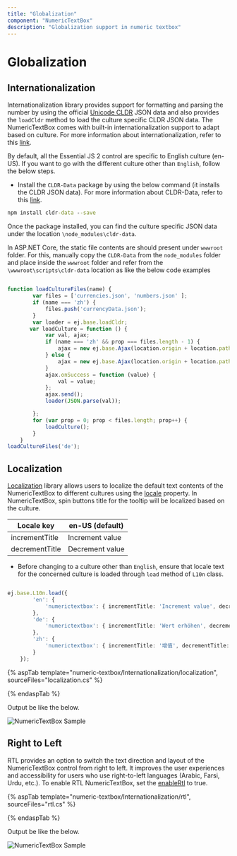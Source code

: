 ```yaml
---
title: "Globalization"
component: "NumericTextBox"
description: "Globalization support in numeric textbox"
---
```


# Globalization

## Internationalization

Internationalization library provides support for formatting and parsing the number by using the
official [Unicode CLDR](http://cldr.unicode.org/) JSON data and also provides the
`loadCldr` method to load the culture specific CLDR JSON data. The NumericTextBox comes with built-in
internationalization support to adapt based on culture. For more information about internationalization,
refer to this [link](../common/internationalization).

By default, all the Essential JS 2  control are specific to English culture (en-US).
If you want to go with the different culture other than `English`, follow the below steps.

* Install the `CLDR-Data` package by using the below command (it installs the CLDR JSON data). For more information about CLDR-Data,
refer to this [link](http://cldr.unicode.org/index/cldr-spec/json).

```cmd
npm install cldr-data --save
```

Once the package installed, you can find the culture
specific JSON data under the location `\node_modules\cldr-data`.

In ASP.NET Core, the static file contents are should present under `wwwroot` folder. For this, manually copy the `CLDR-Data` from the `node_modules` folder and place inside the `wwwroot` folder and refer from the `\wwwroot\scripts\cldr-data` location as like the below code examples

```typescript

function loadCultureFiles(name) {
        var files = ['currencies.json', 'numbers.json' ];
        if (name === 'zh') {
            files.push('currencyData.json');
        }
        var loader = ej.base.loadCldr;
       var loadCulture = function () {
            var val, ajax;
            if (name === 'zh' && prop === files.length - 1) {
                ajax = new ej.base.Ajax(location.origin + location.pathname + '/../../scripts/cldr-data/supplemental/' + files[prop], 'GET', false);
            } else {
                ajax = new ej.base.Ajax(location.origin + location.pathname + '/../../scripts/cldr-data/main/' + name + '/' + files[prop], 'GET', false);
            }
            ajax.onSuccess = function (value) {
                val = value;
            };
            ajax.send();
            loader(JSON.parse(val));

        };
        for (var prop = 0; prop < files.length; prop++) {
            loadCulture();
        }
    }
loadCultureFiles('de');

```

## Localization

[Localization](../common/localization/) library allows users to localize the default text contents
of the NumericTextBox to different cultures using the [locale](https://help.syncfusion.com/cr/aspnetcore-js2/Syncfusion.EJ2.Inputs.NumericTextBox.html#Syncfusion_EJ2_Inputs_NumericTextBox_Locale) property.
In NumericTextBox, spin buttons title for the tooltip will be localized based on the culture.

| Locale key | en-US (default)  |
|------|------|
| incrementTitle |  Increment value |
| decrementTitle |  Decrement value |

* Before changing to a culture other than `English`, ensure that locale text for the concerned culture is loaded through `load` method of
  `L10n` class.

```typescript

ej.base.L10n.load({
        'en': {
            'numerictextbox': { incrementTitle: 'Increment value', decrementTitle: 'Decrement value' }
        },
        'de': {
            'numerictextbox': { incrementTitle: 'Wert erhöhen', decrementTitle: 'Dekrementwert' }
        },
        'zh': {
            'numerictextbox': { incrementTitle: '增值', decrementTitle: '遞減值' }
        }
    });

```

{% aspTab template="numeric-textbox/Internationalization/localization", sourceFiles="localization.cs" %}

{% endaspTab %}

Output be like the below.

![NumericTextBox Sample](./images/localisation_sample.png)

## Right to Left

RTL provides an option to switch the text direction and layout of the NumericTextBox control from right to left. It improves the user experiences and accessibility for users who use right-to-left languages (Arabic, Farsi, Urdu, etc.). To enable RTL NumericTextBox, set the [enableRtl](https://help.syncfusion.com/cr/aspnetcore-js2/Syncfusion.EJ2.Inputs.NumericTextBox.html#Syncfusion_EJ2_Inputs_NumericTextBox_EnableRtl) to true.

{% aspTab template="numeric-textbox/Internationalization/rtl", sourceFiles="rtl.cs" %}

{% endaspTab %}

Output be like the below.

![NumericTextBox Sample](./images/localisation_rtl.png)
